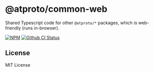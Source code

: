 # @atproto/common-web

Shared Typescript code for other `@atproto/*` packages, which is web-friendly (runs in-browser).

[![NPM](https://img.shields.io/npm/v/@atproto/common)](https://www.npmjs.com/package/@atproto/common)
[![Github CI Status](https://github.com/bluesky-social/atproto/actions/workflows/repo.yaml/badge.svg)](https://github.com/bluesky-social/atproto/actions/workflows/repo.yaml)

## License

MIT License
